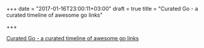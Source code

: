 +++
date = "2017-01-16T23:00:11+03:00"
draft = true
title = "Curated Go - a curated timeline of awesome go links"

+++

<p><a href="https://twitter.com/CuratedGo">Curated Go - a curated timeline of awesome go links</a></p>

